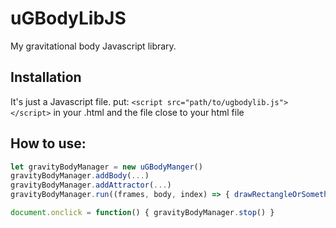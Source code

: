 # uGBodyLibJS
My gravitational body Javascript library.


## Installation

It's just a Javascript file.
put: `<script src="path/to/ugbodylib.js"></script>` in your .html
     and the file close to your html file

## How to use:

```js
let gravityBodyManager = new uGBodyManger()
gravityBodyManager.addBody(...)
gravityBodyManager.addAttractor(...)
gravityBodyManager.run((frames, body, index) => { drawRectangleOrSomething(body.getX(), body.getY(), 40, 40) })

document.onclick = function() { gravityBodyManager.stop() } 
```
